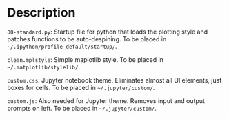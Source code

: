 # Description

`00-standard.py`: Startup file for python that loads the plotting style and patches functions to be auto-despining. To be placed in `~/.ipython/profile_default/startup/`.

`clean.mplstyle`: Simple maplotlib style. To be placed in `~/.matplotlib/stylelib/`.

`custom.css`: Jupyter notebook theme. Eliminates almost all UI elements, just boxes for cells. To be placed in `~/.jupyter/custom/`.

`custom.js`: Also needed for Jupyter theme. Removes input and output prompts on left. To be placed in `~/.jupyter/custom/`.
